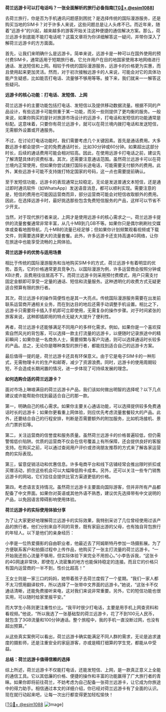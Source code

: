 **荷兰远游卡可以打电话吗？一张全面解析的旅行必备指南[[TG💪+ @esim1088](https://t.me/s/esim1088)]**

去荷兰旅行，你是否为手机通讯问题感到困扰？是选择传统的国际漫游服务，还是购买当地的SIM卡？对于许多人来说，这些问题总是让人头疼不已。而近年来，随着“远游卡”的兴起，越来越多的游客开始关注这种便捷的通信解决方案。那么，荷兰远游卡到底能不能打电话呢？这篇文章将为你详细解答这一疑问，并带你深入了解荷兰远游卡的方方面面。

首先，让我们来明确什么是远游卡。简单来说，远游卡是一种可以在国外使用的预付费SIM卡，通常适用于短期旅行者。它允许用户在目的地国家使用本地网络进行通话、发送短信和上网。相较于传统的国际漫游服务，远游卡的价格更为实惠，而且使用起来更加灵活。然而，对于初次接触远游卡的人来说，可能会对它的具体功能产生疑惑，比如能否打电话、流量够不够用等等。接下来，我们就来一一解答这些疑问。

**远游卡的核心功能：打电话、发短信、上网**

荷兰远游卡的主要功能包括打电话、发短信以及提供移动数据流量。根据不同的产品设计，有些远游卡可能侧重于某一功能，而另一些则提供了更均衡的服务。一般来说，如果你购买的是针对旅游市场设计的远游卡，打电话和发短信的功能通常是标配。这意味着，只要你有荷兰远游卡，就可以在荷兰境内拨打电话和发送短信，无需额外设置或开通服务。

不过，在讨论打电话功能时，我们需要考虑几个关键因素。首先是通话费用。大多数远游卡都会提供一定的免费通话时长，比如30分钟或60分钟。如果超出这部分时长，后续的通话费用可能会相对较高。因此，在使用远游卡打电话之前，建议先了解清楚具体的资费标准。其次，还需要注意通话范围。虽然荷兰远游卡可以在荷兰境内正常使用，但如果你尝试拨打国际长途电话，可能需要支付额外的费用。此外，某些远游卡可能不支持拨打特定国家的号码，这一点也需要提前确认。

至于发短信功能，远游卡的表现通常比较稳定。无论是发送普通文本短信，还是通过即时通讯软件（如WhatsApp）发送语音消息，都可以顺利实现。需要注意的是，短信的费用也可能因运营商而异，部分运营商可能会对短信收取额外的费用。因此，在选择远游卡时，最好挑选那些包含免费短信服务的产品，这样可以节省不少开支。

当然，对于现代旅行者来说，上网才是使用远游卡的核心需求之一。荷兰远游卡提供的流量套餐通常非常丰富，从几十MB到几GB不等。如果你只是偶尔刷刷社交媒体或查看地图导航，几十MB的流量已经足够；但如果你计划频繁观看视频或下载文件，则需要选择更大的流量套餐。此外，许多远游卡还支持高速4G网络，让你在旅途中也能享受流畅的上网体验。

**荷兰远游卡的优势与适用场景**

相比于传统的国际漫游服务和当地购买SIM卡的方式，荷兰远游卡有着明显的优势。首先，它的价格通常更具竞争力。以国际漫游为例，许多运营商会按照分钟或KB计费，且费用往往居高不下。而荷兰远游卡则采用预付费模式，用户只需支付固定金额即可享受一定量的通话、短信和流量服务。这种透明化的收费方式无疑更适合预算有限的旅行者。

其次，荷兰远游卡的操作简便性也是其一大亮点。传统国际漫游服务需要在出发前联系运营商开通相关业务，而在到达目的地后还需手动调整手机设置。相比之下，远游卡只需要将卡插入手机即可立即使用，无需复杂的操作步骤。对于时间紧张的旅客来说，这种即插即用的特点无疑大大提升了便利性。

再者，荷兰远游卡还能够满足不同用户的多样化需求。例如，如果你是一个喜欢探索自然风光的背包客，可以选择一款主打流量的远游卡，以便随时记录旅途中的精彩瞬间；如果你是一名商务人士，需要频繁与客户沟通，则可以选择通话时长较多的产品。总之，无论你是哪种类型的旅行者，都能找到适合自己的远游卡方案。

最后值得一提的是，荷兰远游卡还具有环保意义。由于它是电子SIM卡的一种形式，无需物理卡片的生产和邮寄，减少了资源浪费。同时，远游卡的使用周期较短，不会造成长期闲置的情况，进一步体现了可持续发展的理念。

**如何选购合适的荷兰远游卡？**

面对市场上琳琅满目的荷兰远游卡产品，我们该如何做出明智的选择呢？以下几点建议或许能帮助你找到最适合自己的那一款。

第一，明确自己的核心需求。如果你主要关心通话功能，可以选择提供较多免费通话时长的远游卡；如果你更看重上网体验，则应优先考虑流量套餐较大的产品。此外，还要结合自己的行程安排，判断是否需要额外的附加服务，比如机场接机、景点门票折扣等。

第二，关注运营商的信誉度和服务质量。虽然荷兰远游卡的价格普遍较低，但仍需警惕低价陷阱。优质的运营商不仅会在信号覆盖上有所保障，还会提供良好的客服支持。在购买之前，可以通过查阅用户评价或咨询朋友推荐的方式来了解各家运营商的实际表现。

第三，留意促销活动和优惠信息。许多电商平台和线下店铺经常会推出限时折扣或买赠活动，抓住这些机会可以大幅降低购卡成本。另外，还可以关注一些专门销售远游卡的网站，它们往往会提供比官方渠道更低的价格。

第四，考虑语言支持情况。虽然荷兰远游卡主要面向国际游客，但并非所有产品都配备了中文界面。如果你对英语或其他外语不熟悉，建议优先选择带有中文说明的产品，以免因语言障碍影响使用体验。

**荷兰远游卡的实际使用体验分享**

为了让大家更好地理解荷兰远游卡的实际效果，我特别采访了几位曾经使用过该产品的旅行者。他们分别来自不同的背景，既有家庭出游的父母，也有独自背包旅行的年轻人。以下是他们的亲身经历：

小李是一位热爱摄影的自由职业者，他最近去了阿姆斯特丹参加一场摄影展。为了方便联系客户和拍摄过程中上传作品，他购买了一张主打流量的荷兰远游卡。“一开始我还担心流量不够用，但实际体验下来完全不用担心。”小李告诉我，“这张卡的4G网速非常快，即使在人流密集的地方也能保持稳定的连接。而且它的价格只有国内运营商的一半不到，性价比超高！”

王女士则是一家三口的妈妈，她带着孩子去荷兰度假了一个星期。“我们一家人都不太习惯用翻译软件，所以选择了一张带中文界面的远游卡。”她说，“这张卡不仅通话清晰，还能免费接听来电，这对我们来说非常重要。另外，它的短信功能也很实用，可以随时给家里报平安。”

而大学生小陈则更注重性价比。“我平时很少打电话，主要是用手机上网查资料和看视频。”他说，“所以我选了一张基础型的荷兰远游卡，花了不到100元人民币，就包含了3GB流量和100分钟通话。整个旅程中，我的手机一直没断过网，也没有超出预算。”

从这些真实案例可以看出，荷兰远游卡确实能满足不同人群的需求，无论是追求速度的摄影师，还是注重安全的家庭游客，亦或是精打细算的学生党，都能从中受益。

**总结：荷兰远游卡值得信赖的选择**

综上所述，荷兰远游卡不仅能打电话，还能发短信、上网，是一款真正意义上全能的通信工具。它以其低廉的价格、便捷的操作和丰富的功能赢得了广大旅行者的青睐。如果你即将前往荷兰，不妨考虑为自己配备一张荷兰远游卡，让它成为你旅途中的得力助手。相信通过本文的详细介绍，你已经对荷兰远游卡有了全面的认识。现在就行动起来吧，让每一次出行都变得更加轻松愉快！

[[TG💪+ @esim1088](https://t.me/s/esim1088) ![Image](https://i.postimg.cc/4NQfJmqS/Snipaste-2025-05-13-00-14-12.png)]